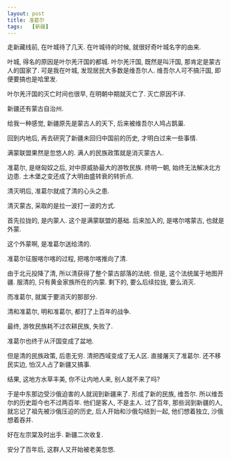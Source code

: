 ```yaml
---
layout: post
title: 准葛尔
tags:   [新疆]
---
```


走新藏线前, 在叶城待了几天. 在叶城待的时候, 就很好奇叶城名字的由来.

叶城, 得名的原因是叶尔羌汗国的都城. 叶尔羌汗国, 既然是叫汗国, 那肯定是蒙古人的国家了. 可是我在叶城, 发现居民大多数是维吾尔人.
维吾尔人可不搞汗国, 即便要搞也是哈里发.

叶尔羌汗国的灭亡时间也很早, 在明朝中期就灭亡了. 灭亡原因不详.

新疆还有蒙古自治州.

给我一种感觉, 新疆原先是蒙古人的天下, 后来被维吾尔人鸠占鹊巢.

回到内地后, 再去研究了新疆未回归中国前的历史, 才明白过来一些事情.

满蒙联盟果然是忽悠人的. 满人的民族政策就是消灭蒙古人.

准葛尔, 是继匈奴之后, 对中原威胁最大的游牧民族. 终明一朝, 始终无法解决北方边患. 土木堡之变还成了大明由盛转衰的转折点.

清灭明后, 准葛尔就成了清的心头之患.

清灭蒙古, 采取的是拉一波打一波的方式.

首先拉拢的, 是内蒙人. 这个是满蒙联盟的基础.
后来加入的, 是喀尔喀蒙古, 也就是外蒙.

这个外蒙啊, 是准葛尔送给清的.

准葛尔征服喀尔喀的过程, 把喀尔喀推向了清.

由于北元投降了清, 所以清获得了整个蒙古部落的法统. 但是, 这个法统属于地图开疆. 服清的, 只有黄金家族所在的内蒙.
剩下的, 要么后续拉拢, 要么消灭.

而准葛尔, 就属于要消灭的那部分.

清和准葛尔, 明和准葛尔, 都打了上百年的战争.

最终, 游牧民族耗不过农耕民族, 失败了.

准葛尔也终于从汗国变成了盆地.

但是清的民族政策, 后患无穷. 清把西域变成了无人区. 直接屠灭了准葛尔.
还不移民实边, 怕汉人占了新疆又搞事.

结果, 这地方水草丰美, 你不让内地人来, 别人就不来了吗?

于是中东那边受沙俄迫害的人就润到新疆来了. 形成了新的民族, 维吾尔. 所以维吾尔的历史距今也不过两百年. 他们是客人, 不是主人.
过了百年, 那些润到新疆的人, 就忘记了祖先被沙俄压迫的历史, 后人开始和沙俄勾结到一起, 他们想着独立, 沙俄想着吞并.

好在左宗棠及时出手. 新疆二次收复.

安分了百年后, 这群人又开始被老美忽悠.

